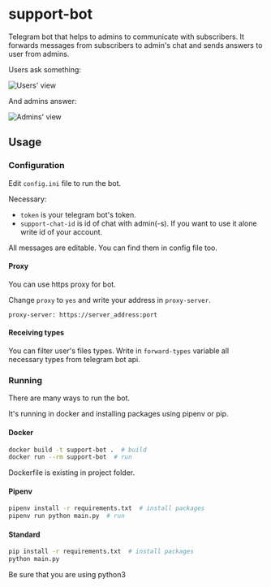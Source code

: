 # support-bot
Telegram bot that helps to admins to communicate with subscribers.
It forwards messages from subscribers to admin's chat and sends answers to user from admins.

Users ask something:

![Users' view](pics/user_view.png)

And admins answer:

![Admins' view](pics/admin_view.png)

## Usage

### Configuration

Edit `config.ini` file to run the bot.

Necessary:
  * `token` is your telegram bot's token.
  * `support-chat-id` is id of chat with admin(-s). If you want to use it alone write id of your account.

All messages are editable.
You can find them in config file too.

#### Proxy

You can use https proxy for bot.

Change `proxy` to `yes` and write your address in `proxy-server`.
```
proxy-server: https://server_address:port
```

#### Receiving types

You can filter user's files types.
Write in `forward-types` variable all necessary types from telegram bot api.

### Running

There are many ways to run the bot.

It's running in docker and installing packages using pipenv or pip.

#### Docker

```bash
docker build -t support-bot .  # build
docker run --rm support-bot  # run
```
Dockerfile is existing in project folder.

#### Pipenv

```bash
pipenv install -r requirements.txt  # install packages
pipenv run python main.py  # run
```

#### Standard

```bash
pip install -r requirements.txt  # install packages
python main.py
```
Be sure that you are using python3
